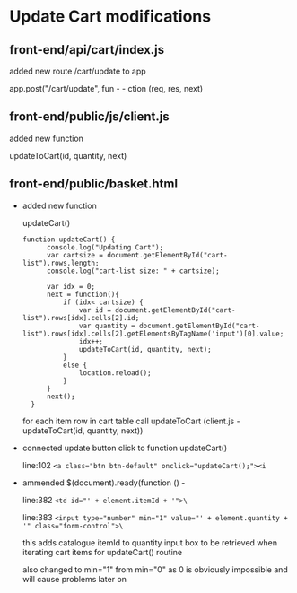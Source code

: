 # Update Cart modifications

## front-end/api/cart/index.js

  added new route /cart/update to app

  app.post("/cart/update", fun -  - ction (req, res, next)

## front-end/public/js/client.js

  added new function

  updateToCart(id, quantity, next)
 
## front-end/public/basket.html

- added new function
  
  updateCart()
  ```
  function updateCart() {
		console.log("Updating Cart");
		var cartsize = document.getElementById("cart-list").rows.length;
		console.log("cart-list size: " + cartsize);

		var idx = 0;
		next = function(){
			if (idx< cartsize) {
				var id = document.getElementById("cart-list").rows[idx].cells[2].id;
				var quantity = document.getElementById("cart-list").rows[idx].cells[2].getElementsByTagName('input')[0].value;
				idx++;
				updateToCart(id, quantity, next);
			}
			else {
				location.reload();
			}
		}
		next();
	}
  ```
  for each item row in cart table call updateToCart (client.js - updateToCart(id, quantity, next))
  
- connected update button click to function updateCart()

  line:102   `<a class="btn btn-default" onclick="updateCart();"><i`
  
- ammended $(document).ready(function () - 
  
  line:382   `<td id="' + element.itemId + '">\`
  
  line:383       `<input type="number" min="1" value="' + element.quantity + '" class="form-control">\`
  
  this adds catalogue itemId to quantity input box to be retrieved when iterating cart items for updateCart() routine
  
  also changed to min="1" from min="0" as 0 is obviously impossible and will cause problems later on
